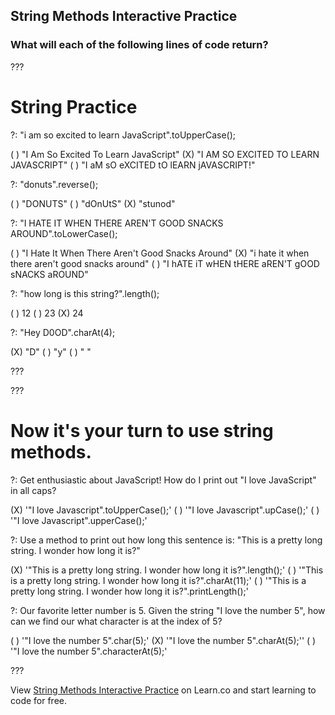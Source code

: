## String Methods Interactive Practice
### What will each of the following lines of code return?

???

# String Practice

?: "i am so excited to learn JavaScript".toUpperCase();

( ) "I Am So Excited To Learn JavaScript"
(X) "I AM SO EXCITED TO LEARN JAVASCRIPT" 
( ) "I aM sO eXCITED tO lEARN jAVASCRIPT!"

?: "donuts".reverse();

( ) "DONUTS"
( ) "dOnUtS"
(X) "stunod"

?: "I HATE IT WHEN THERE AREN'T GOOD SNACKS AROUND".toLowerCase();

( ) "I Hate It When There Aren't Good Snacks Around"
(X) "i hate it when there aren't good snacks around" 
( ) "I hATE iT wHEN tHERE aREN'T gOOD sNACKS aROUND"



?: "how long is this string?".length();

( ) 12
( ) 23
(X) 24



?: "Hey D0OD".charAt(4);

(X) "D"
( ) "y"
( ) " "

???

???

# Now it's your turn to use string methods. 

?: Get enthusiastic about JavaScript! How do I print out "I love JavaScript" in all caps?

(X) '"I love Javascript".toUpperCase();'
( ) '"I love Javascript".upCase();'
( ) '"I love Javascript".upperCase();'

?: Use a method to print out how long this sentence is: "This is a pretty long string. I wonder how long it is?"
 
(X) '"This is a pretty long string. I wonder how long it is?".length();'
( ) '"This is a pretty long string. I wonder how long it is?".charAt(11);'
( ) '"This is a pretty long string. I wonder how long it is?".printLength();'

?: Our favorite letter number is 5. Given the string "I love the number 5", how can we find our what character is at the index of 5?

( ) '"I love the number 5".char(5);'
(X) '"I love the number 5".charAt(5);''
( ) '"I love the number 5".characterAt(5);'

???
<p data-visibility='hidden'>View <a href='https://learn.co/lessons/hs-intro-web-design-interactive-practice-strings' title='String Methods Interactive Practice'>String Methods Interactive Practice</a> on Learn.co and start learning to code for free.</p>
